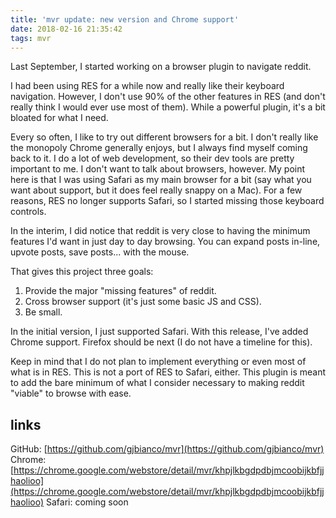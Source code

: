 ```yaml
---
title: 'mvr update: new version and Chrome support'
date: 2018-02-16 21:35:42
tags: mvr
---
```

Last September,  I started working on a browser plugin to navigate reddit.

I had been using RES for a while now and really like their keyboard navigation. However, I don't use 90% of the other features in RES (and don't really think I would ever use most of them). While a powerful plugin, it's a bit bloated for what I need.

Every so often, I like to try out different browsers for a bit. I don't really like the monopoly Chrome generally enjoys, but I always find myself coming back to it. I do a lot of web development, so their dev tools are pretty important to me. I don't want to talk about browsers, however. My point here is that I was using Safari as my main browser for a bit (say what you want about support, but it does feel really snappy on a Mac). For a few reasons, RES no longer supports Safari, so I started missing those keyboard controls.

In the interim, I did notice that reddit is very close to having the minimum features I'd want in just day to day browsing. You can expand posts in-line, upvote posts, save posts... with the mouse.

That gives this project three goals:

1. Provide the major "missing features" of reddit.
2. Cross browser support (it's just some basic JS and CSS).
3. Be small.

In the initial version, I just supported Safari. With this release, I've added Chrome support. Firefox should be next (I do not have a timeline for this).

Keep in mind that I do not plan to implement everything or even most of what is in RES. This is not a port of RES to Safari, either. This plugin is meant to add the bare minimum of what I consider necessary to making reddit "viable" to browse with ease.

## links
GitHub: [https://github.com/gjbianco/mvr](https://github.com/gjbianco/mvr)
Chrome: [https://chrome.google.com/webstore/detail/mvr/khpjlkbgdpdbjmcoobijkbfjjhaolioo](https://chrome.google.com/webstore/detail/mvr/khpjlkbgdpdbjmcoobijkbfjjhaolioo)
Safari: coming soon